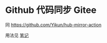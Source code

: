 # Github 代码同步 Gitee
同 https://github.com/Yikun/hub-mirror-action

用法见 [笔记](https://www.yuque.com/desistdaydream/learning/wn0scx)
